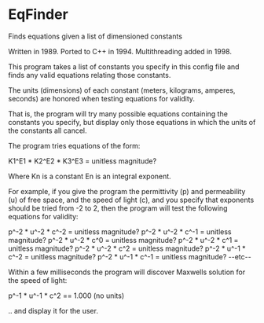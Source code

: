 # EqFinder
Finds equations given a list of dimensioned constants

Written in 1989. 
Ported to C++ in 1994.
Multithreading added in 1998.

This program takes a list of constants you specify in this config file
and finds any valid equations relating those constants.

The units (dimensions) of each constant (meters, kilograms, amperes,
seconds) are honored when testing equations for validity.

That is, the program will try many possible equations containing the
constants you specify, but display only those equations in
which the units of the constants all cancel.

The program tries equations of the form:

K1^E1  *  K2^E2  *  K3^E3 = unitless magnitude?

Where
Kn    is a constant
En    is an integral exponent.

For example, if you give the program the permittivity (p) and
permeability (u) of free space, and the speed of light (c), and
you specify that exponents should be tried from -2 to 2,
then the program will test the following equations for validity:

p^-2  *  u^-2  *  c^-2    =   unitless magnitude?
p^-2  *  u^-2  *  c^-1    =   unitless magnitude?
p^-2  *  u^-2  *  c^0     =   unitless magnitude?
p^-2  *  u^-2  *  c^1     =   unitless magnitude?
p^-2  *  u^-2  *  c^2     =   unitless magnitude?
p^-2  *  u^-1  *  c^-2    =   unitless magnitude?
p^-2  *  u^-1  *  c^-1    =   unitless magnitude?
 --etc--

Within a few milliseconds the program will discover Maxwells solution for the
speed of light:

p^-1  *  u^-1  *  c^2    ==   1.000 (no units)

.. and display it for the user.


